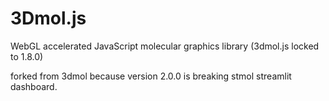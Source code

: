 # 3Dmol.js
WebGL accelerated JavaScript molecular graphics library (3dmol.js locked to 1.8.0)

forked from 3dmol because version 2.0.0 is breaking stmol streamlit dashboard.
